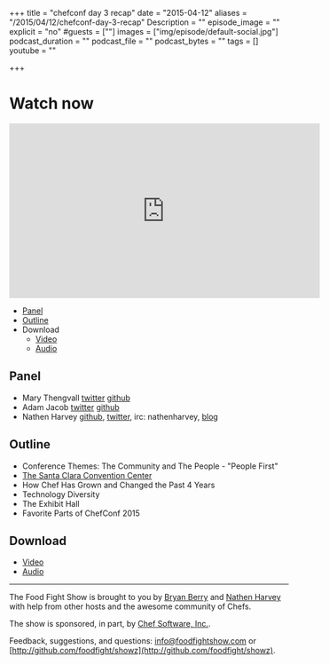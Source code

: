 +++
title = "chefconf day 3 recap"
date = "2015-04-12"
aliases = "/2015/04/12/chefconf-day-3-recap"
Description = ""
episode_image = ""
explicit = "no"
#guests = [""]
images = ["img/episode/default-social.jpg"]
podcast_duration = ""
podcast_file = ""
podcast_bytes = ""
tags = []
youtube = ""

+++
# Watch now

<iframe width="560" height="315" src="https://www.youtube.com/embed/W_8JS7EvaOE" frameborder="0" allowfullscreen></iframe>

* [Panel](http://foodfightshow.org/2015/04/chefconf-day-3-recap.html#panel)
* [Outline](http://foodfightshow.org/2015/04/chefconf-day-3-recap.html#outline)
* Download
  * [Video](http://youtu.be/W_8JS7EvaOE)
  * [Audio](http://traffic.libsyn.com/foodfight/FFS091ChefConf2015Day3Recap.mp3)

Panel<a name="panel"></a>
-----

* Mary Thengvall [twitter](https://twitter.com/mary_grace) [github](https://github.com/mary-grace)
* Adam Jacob [twitter](https://twitter.com/adamhjk) [github](https://github.com/adamhjk)
* Nathen Harvey [github](http://github.com/nathenharvey), [twitter](http://twitter.com/nathenharvey), irc: nathenharvey, [blog](http://nathenharvey.com)

<!-- more -->

Outline<a name="outline"></a>
-------

* Conference Themes: The Community and The People - "People First"
* [The Santa Clara Convention Center](http://www.santaclara.org/conventioncenter/)
* How Chef Has Grown and Changed the Past 4 Years
* Technology Diversity
* The Exhibit Hall
* Favorite Parts of ChefConf 2015

Download
--------
* [Video](http://youtu.be/W_8JS7EvaOE)
* [Audio](http://traffic.libsyn.com/foodfight/FFS091ChefConf2015Day3Recap.mp3)

<hr />

The Food Fight Show is brought to you by [Bryan Berry](https://twitter.com/bryanwb) and [Nathen Harvey](https://twitter.com/nathenharvey) with help from other hosts and the awesome community of Chefs.

The show is sponsored, in part, by [Chef Software, Inc.](http://chef.io).

Feedback, suggestions, and questions:  [info@foodfightshow.com](mailto:info@foodfightshow.com) or  [http://github.com/foodfight/showz](http://github.com/foodfight/showz).
